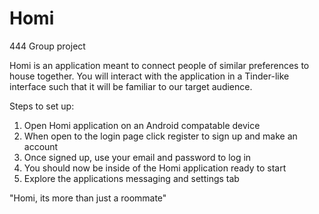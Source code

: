 # Homi
444 Group project

Homi is an application meant to connect people of similar preferences to house together. You will interact with the 
application in a Tinder-like interface such that it will be familiar to our target audience.

Steps to set up:

1) Open Homi application on an Android compatable device
2) When open to the login page click register to sign up and make an account
3) Once signed up, use your email and password to log in
4) You should now be inside of the Homi application ready to start
5) Explore the applications messaging and settings tab

"Homi, its more than just a roommate"
